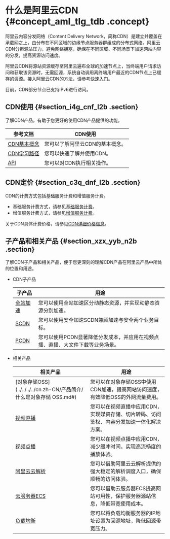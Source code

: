 # 什么是阿里云CDN {#concept_aml_tlg_tdb .concept}

阿里云内容分发网络（Content Delivery Network，简称CDN）是建立并覆盖在承载网之上，由分布在不同区域的边缘节点服务器群组成的分布式网络。阿里云CDN分担源站压力，避免网络拥塞，确保在不同区域、不同场景下加速网站内容的分发，提高资源访问速度。

阿里云CDN将源站资源缓存至阿里云遍布全球的加速节点上，当终端用户请求访问和获取该资源时，无需回源，系统自动调用离终端用户最近的CDN节点上已缓存的资源。接入阿里云CDN的方法，请参考[快速入门](../../../../cn.zh-CN/快速入门/入门概述.md#)。

目前，CDN部分节点已支持IPv6进行访问。

## CDN使用 {#section_i4g_cnf_l2b .section}

了解CDN产品，有助于您更好的使用CDN产品提供的功能。

|参考文档|CDN使用|
|----|-----|
|[CDN基本概念](cn.zh-CN/产品简介/基本概念.md#)|您可以了解阿里云CDN的基本概念。|
|[CDN学习路径](https://help.aliyun.com/learn/learningpath/cdn.html)|您可以快速了解并使用CDN。|
|[API](../../../../cn.zh-CN/新版API参考/简介.md#)|您可以对CDN执行相关操作。|

## CDN定价 {#section_c3q_dnf_l2b .section}

CDN的计费方式包括基础服务计费和增值服务计费。

-   基础服务计费方式，请参见[基础服务计费](../../../../cn.zh-CN/产品定价/计费方式/基础服务计费.md#)。
-   增值服务计费方式，请参见[增值服务计费](../../../../cn.zh-CN/产品定价/计费方式/增值服务计费.md#)。

关于CDN具体计费价格，请参见[CDN详细价格信息](https://www.aliyun.com/price/product?spm=a2c4g.11186623.2.10.1b444ee22Dxy8y#/cdn/detail)。

## 子产品和相关产品 {#section_xzx_yyb_n2b .section}

了解CDN子产品和相关产品，便于您更深刻的理解CDN产品在阿里云产品中所处的位置和用途。

-   CDN子产品

    |子产品|用途|
    |---|--|
    |[全站加速](https://help.aliyun.com/product/64812.html)|您可以使用全站加速区分动静态资源，并实现动静态资源分别加速。|
    |[SCDN](https://help.aliyun.com/product/63560.html)|您可以使用安全加速SCDN兼顾加速与安全两个业务目标。|
    |[PCDN](https://help.aliyun.com/product/54287.html)|您可以使用PCDN显著降低分发成本，并应用在视频点播、直播、大文件下载等业务场景。|

-   相关产品

    |相关产品|用途|
    |----|--|
    |[对象存储OSS](../../../../cn.zh-CN/产品简介/什么是对象存储 OSS.md#)|您可以在对象存储OSS中使用CDN加速，提高网站访问速度，有效降低OSS的外网流量费用。|
    |[视频直播](https://help.aliyun.com/product/29949.html)|您可以在视频直播中应用CDN，实现媒资存储、切片转码、访问鉴权、内容分发加速一体化解决方案。|
    |[视频点播](https://help.aliyun.com/product/29932.html)|您可以在视频点播中应用CDN，减少缓冲时间，实现高流畅度的播放体验。|
    |[阿里云云解析](https://help.aliyun.com/product/29697.html)|您可以借助阿里云云解析提供的强大稳定的解析调度入口，确保顺畅的访问体验。|
    |[云服务器ECS](../../../../cn.zh-CN/产品简介/什么是云服务器ECS.md#)|您可以借助云服务器ECS提高网站可用性，保护服务器源站信息，降低带宽使用成本。|
    |[负载均衡](../../../../cn.zh-CN/产品简介/什么是负载均衡.md#)|您可以将负载均衡服务器的IP地址设置为回源地址，降低回源带宽压力。|



